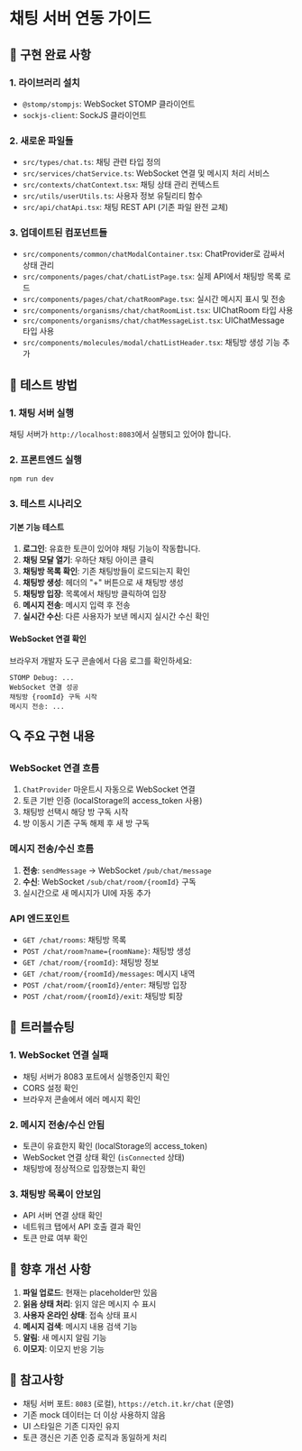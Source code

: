# 채팅 서버 연동 가이드

## 🔧 구현 완료 사항

### 1. 라이브러리 설치
- `@stomp/stompjs`: WebSocket STOMP 클라이언트
- `sockjs-client`: SockJS 클라이언트

### 2. 새로운 파일들
- `src/types/chat.ts`: 채팅 관련 타입 정의
- `src/services/chatService.ts`: WebSocket 연결 및 메시지 처리 서비스
- `src/contexts/chatContext.tsx`: 채팅 상태 관리 컨텍스트
- `src/utils/userUtils.ts`: 사용자 정보 유틸리티 함수
- `src/api/chatApi.tsx`: 채팅 REST API (기존 파일 완전 교체)

### 3. 업데이트된 컴포넌트들
- `src/components/common/chatModalContainer.tsx`: ChatProvider로 감싸서 상태 관리
- `src/components/pages/chat/chatListPage.tsx`: 실제 API에서 채팅방 목록 로드
- `src/components/pages/chat/chatRoomPage.tsx`: 실시간 메시지 표시 및 전송
- `src/components/organisms/chat/chatRoomList.tsx`: UIChatRoom 타입 사용
- `src/components/organisms/chat/chatMessageList.tsx`: UIChatMessage 타입 사용
- `src/components/molecules/modal/chatListHeader.tsx`: 채팅방 생성 기능 추가

## 🚀 테스트 방법

### 1. 채팅 서버 실행
채팅 서버가 `http://localhost:8083`에서 실행되고 있어야 합니다.

### 2. 프론트엔드 실행
```bash
npm run dev
```

### 3. 테스트 시나리오

#### 기본 기능 테스트
1. **로그인**: 유효한 토큰이 있어야 채팅 기능이 작동합니다.
2. **채팅 모달 열기**: 우하단 채팅 아이콘 클릭
3. **채팅방 목록 확인**: 기존 채팅방들이 로드되는지 확인
4. **채팅방 생성**: 헤더의 "+" 버튼으로 새 채팅방 생성
5. **채팅방 입장**: 목록에서 채팅방 클릭하여 입장
6. **메시지 전송**: 메시지 입력 후 전송
7. **실시간 수신**: 다른 사용자가 보낸 메시지 실시간 수신 확인

#### WebSocket 연결 확인
브라우저 개발자 도구 콘솔에서 다음 로그를 확인하세요:
```
STOMP Debug: ...
WebSocket 연결 성공
채팅방 {roomId} 구독 시작
메시지 전송: ...
```

## 🔍 주요 구현 내용

### WebSocket 연결 흐름
1. `ChatProvider` 마운트시 자동으로 WebSocket 연결
2. 토큰 기반 인증 (localStorage의 access_token 사용)
3. 채팅방 선택시 해당 방 구독 시작
4. 방 이동시 기존 구독 해제 후 새 방 구독

### 메시지 전송/수신 흐름
1. **전송**: `sendMessage` → WebSocket `/pub/chat/message`
2. **수신**: WebSocket `/sub/chat/room/{roomId}` 구독
3. 실시간으로 새 메시지가 UI에 자동 추가

### API 엔드포인트
- `GET /chat/rooms`: 채팅방 목록
- `POST /chat/room?name={roomName}`: 채팅방 생성
- `GET /chat/room/{roomId}`: 채팅방 정보
- `GET /chat/room/{roomId}/messages`: 메시지 내역
- `POST /chat/room/{roomId}/enter`: 채팅방 입장
- `POST /chat/room/{roomId}/exit`: 채팅방 퇴장

## 🐛 트러블슈팅

### 1. WebSocket 연결 실패
- 채팅 서버가 8083 포트에서 실행중인지 확인
- CORS 설정 확인
- 브라우저 콘솔에서 에러 메시지 확인

### 2. 메시지 전송/수신 안됨
- 토큰이 유효한지 확인 (localStorage의 access_token)
- WebSocket 연결 상태 확인 (`isConnected` 상태)
- 채팅방에 정상적으로 입장했는지 확인

### 3. 채팅방 목록이 안보임
- API 서버 연결 상태 확인
- 네트워크 탭에서 API 호출 결과 확인
- 토큰 만료 여부 확인

## 🔄 향후 개선 사항

1. **파일 업로드**: 현재는 placeholder만 있음
2. **읽음 상태 처리**: 읽지 않은 메시지 수 표시
3. **사용자 온라인 상태**: 접속 상태 표시
4. **메시지 검색**: 메시지 내용 검색 기능
5. **알림**: 새 메시지 알림 기능
6. **이모지**: 이모지 반응 기능

## 📝 참고사항

- 채팅 서버 포트: `8083` (로컬), `https://etch.it.kr/chat` (운영)
- 기존 mock 데이터는 더 이상 사용하지 않음
- UI 스타일은 기존 디자인 유지
- 토큰 갱신은 기존 인증 로직과 동일하게 처리
